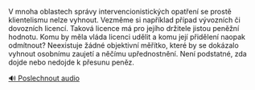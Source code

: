 
V mnoha oblastech správy intervencionistických opatření se prostě klientelismu nelze vyhnout. Vezměme si například případ vývozních či dovozních licencí. Taková licence má pro jejího držitele jistou peněžní hodnotu. Komu by měla vláda licenci udělit a komu její přidělení naopak odmítnout? Neexistuje žádné objektivní měřítko, které by se dokázalo vyhnout osobnímu zaujetí a něčímu upřednostnění. Není podstatné, zda dojde nebo nedojde k přesunu peněz.

[🔊 Poslechnout audio](/data/7-paragraphs/audio/chapter_145/para_002-V-mnoha-oblastech-sprvy-intervencionistickch-opa.mp3)
